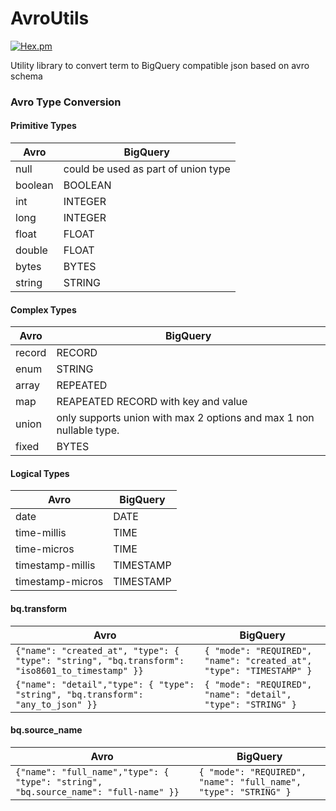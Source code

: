 # AvroUtils

[![Hex.pm](https://img.shields.io/hexpm/v/avro_utils.svg)](https://hex.pm/packages/avro_utils)

Utility library to convert term to BigQuery compatible json based on
avro schema

### Avro Type Conversion

#### Primitive Types

| Avro    | BigQuery                            |
|---------|-------------------------------------|
| null    | could be used as part of union type |
| boolean | BOOLEAN                             |
| int     | INTEGER                             |
| long    | INTEGER                             |
| float   | FLOAT                               |
| double  | FLOAT                               |
| bytes   | BYTES                               |
| string  | STRING                              |

#### Complex Types

| Avro   | BigQuery                                                            |
|--------|---------------------------------------------------------------------|
| record | RECORD                                                              |
| enum   | STRING                                                              |
| array  | REPEATED                                                            |
| map    | REAPEATED RECORD with key and value                                 |
| union  | only supports union with max 2 options and max 1 non nullable type. |
| fixed  | BYTES                                                               |

#### Logical Types

| Avro             | BigQuery  |
|------------------|-----------|
| date             | DATE      |
| time-millis      | TIME      |
| time-micros      | TIME      |
| timestamp-millis | TIMESTAMP |
| timestamp-micros | TIMESTAMP |


#### bq.transform

| Avro                                                                                           | BigQuery                                                            |
|------------------------------------------------------------------------------------------------|---------------------------------------------------------------------|
| `{"name": "created_at", "type": { "type": "string", "bq.transform": "iso8601_to_timestamp" }}` | `{ "mode": "REQUIRED", "name": "created_at", "type": "TIMESTAMP" }` |
| `{"name": "detail","type": { "type": "string", "bq.transform": "any_to_json" }}`               | `{ "mode": "REQUIRED", "name": "detail", "type": "STRING" }`        |

#### bq.source_name

| Avro                                                                                | BigQuery                                                        |
|-------------------------------------------------------------------------------------|-----------------------------------------------------------------|
| `{"name": "full_name","type": { "type": "string", "bq.source_name": "full-name" }}` | `{ "mode": "REQUIRED", "name": "full_name", "type": "STRING" }` |


